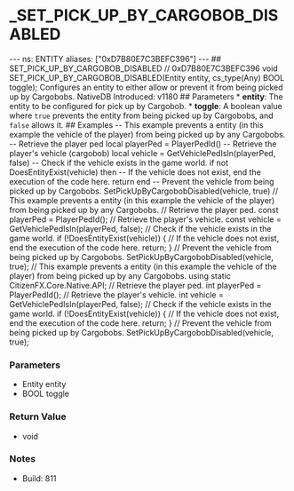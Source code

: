 # _SET_PICK_UP_BY_CARGOBOB_DISABLED

--- ns: ENTITY aliases: ["0xD7B80E7C3BEFC396"] --- ## SET_PICK_UP_BY_CARGOBOB_DISABLED  // 0xD7B80E7C3BEFC396 void SET_PICK_UP_BY_CARGOBOB_DISABLED(Entity entity, cs_type(Any) BOOL toggle);  Configures an entity to either allow or prevent it from being picked up by Cargobobs.  NativeDB Introduced: v1180  ## Parameters * **entity**: The entity to be configured for pick up by Cargobob. * **toggle**: A boolean value where `true` prevents the entity from being picked up by Cargobobs, and `false` allows it.  ## Examples -- This example prevents a entity (in this example the vehicle of the player) from being picked up by any Cargobobs.  -- Retrieve the player ped local playerPed = PlayerPedId()  -- Retrieve the player's vehicle (cargobob) local vehicle = GetVehiclePedIsIn(playerPed, false)  -- Check if the vehicle exists in the game world. if not DoesEntityExist(vehicle) then -- If the vehicle does not exist, end the execution of the code here. return end  -- Prevent the vehicle from being picked up by Cargobobs. SetPickUpByCargobobDisabled(vehicle, true)  // This example prevents a entity (in this example the vehicle of the player) from being picked up by any Cargobobs.  // Retrieve the player ped. const playerPed = PlayerPedId();  // Retrieve the player's vehicle. const vehicle = GetVehiclePedIsIn(playerPed, false);  // Check if the vehicle exists in the game world. if (!DoesEntityExist(vehicle)) { // If the vehicle does not exist, end the execution of the code here. return; }  // Prevent the vehicle from being picked up by Cargobobs. SetPickUpByCargobobDisabled(vehicle, true);  // This example prevents a entity (in this example the vehicle of the player) from being picked up by any Cargobobs. using static CitizenFX.Core.Native.API;  // Retrieve the player ped. int playerPed = PlayerPedId();  // Retrieve the player's vehicle. int vehicle = GetVehiclePedIsIn(playerPed, false);  // Check if the vehicle exists in the game world. if (!DoesEntityExist(vehicle)) { // If the vehicle does not exist, end the execution of the code here. return; }  // Prevent the vehicle from being picked up by Cargobobs. SetPickUpByCargobobDisabled(vehicle, true);

### Parameters
* Entity entity
* BOOL toggle

### Return Value
* void

### Notes
* Build: 811

